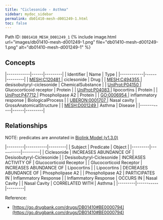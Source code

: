 ```yaml
---
title: "Ciclesonide - Asthma"
sidebar: mydoc_sidebar
permalink: db01410-mesh-d001249-1.html
toc: false 
---
```



Path ID: `DB01410_MESH_D001249_1`
{% include image.html url="images/db01410-mesh-d001249-1.png" file="db01410-mesh-d001249-1.png" alt="db01410-mesh-d001249-1" %}

## Concepts

|------------|------|---------|
| Identifier | Name | Type    |
|------------|------|---------|
| <a href="https://identifiers.org/MESH:C120481">MESH:C120481 </a> | ciclesonide | Drug |
| <a href="https://identifiers.org/MESH:C494355">MESH:C494355 </a> | desisobutyryl-ciclesonide | ChemicalSubstance |
| <a href="https://identifiers.org/UniProt:P04150">UniProt:P04150 </a> | Glucocorticoid receptor | Protein |
| <a href="https://identifiers.org/UniProt:P04083">UniProt:P04083 </a> | lipocortins | Protein |
| <a href="https://identifiers.org/UniProt:P47712">UniProt:P47712 </a> | Phospholipase A2 | Protein |
| <a href="https://identifiers.org/GO:0006954">GO:0006954 </a> | inflammatory response | BiologicalProcess |
| <a href="https://identifiers.org/UBERON:0001707">UBERON:0001707 </a> | Nasal cavity | GrossAnatomicalStructure |
| <a href="https://identifiers.org/MESH:D001249">MESH:D001249 </a> | Asthma | Disease |
|------------|------|---------|

## Relationships


NOTE: predicates are annotated in <a href="https://github.com/biolink/biolink-model/releases/tag/v1.3.0">Biolink Model (v1.3.0)</a>

|---------|-----------|---------|
| Subject | Predicate | Object  |
|---------|-----------|---------|
| Ciclesonide | INCREASES ABUNDANCE OF | Desisobutyryl-Ciclesonide |
| Desisobutyryl-Ciclesonide | INCREASES ACTIVITY OF | Glucocorticoid Receptor |
| Glucocorticoid Receptor | INCREASES ABUNDANCE OF | Lipocortins |
| Lipocortins | DECREASES ABUNDANCE OF | Phospholipase A2 |
| Phospholipase A2 | PARTICIPATES IN | Inflammatory Response |
| Inflammatory Response | OCCURS IN | Nasal Cavity |
| Nasal Cavity | CORRELATED WITH | Asthma |
|---------|-----------|---------|

Reference: 
  - [https://go.drugbank.com/drugs/DB01410#BE0000794](https://go.drugbank.com/drugs/DB01410#BE0000794)
